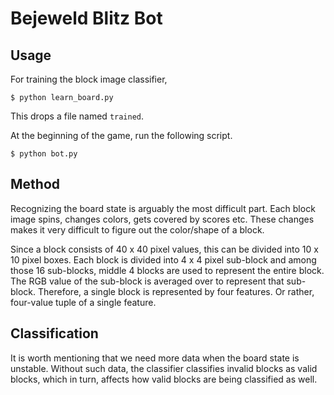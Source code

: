 Bejeweld Blitz Bot
==================

Usage
-----
For training the block image classifier,

    $ python learn_board.py

This drops a file named `trained`.

At the beginning of the game, run the following script.

    $ python bot.py


Method
------
Recognizing the board state is arguably the most difficult part.
Each block image spins, changes colors, gets covered by scores etc.
These changes makes it very difficult to figure out the color/shape of a block.

Since a block consists of 40 x 40 pixel values, this can be divided into 10 x 10 pixel boxes.
Each block is divided into 4 x 4 pixel sub-block and among those 16 sub-blocks,
middle 4 blocks are used to represent the entire block.
The RGB value of the sub-block is averaged over to represent that sub-block.
Therefore, a single block is represented by four features.
Or rather, four-value tuple of a single feature.

Classification
--------------
It is worth mentioning that we need more data when the board state is unstable.
Without such data, the classifier classifies invalid blocks as valid blocks,
which in turn, affects how valid blocks are being classified as well.
